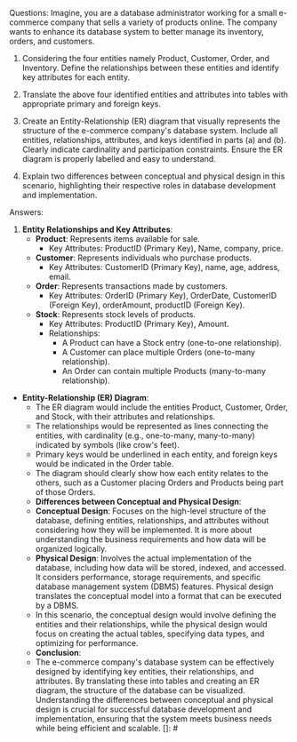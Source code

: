 Questions:
Imagine, you are a database administrator working for a small e-commerce company that sells a variety of products online. The company wants to enhance its database system to better manage its inventory, orders, and customers.

1. Considering the four entities namely Product, Customer, Order, and Inventory. Define the relationships between these entities and identify key attributes for each entity.

2. Translate the above four identified entities and attributes into tables with appropriate primary and foreign keys.

3. Create an Entity-Relationship (ER) diagram that visually represents the structure of the e-commerce company's database system. Include all entities, relationships, attributes, and keys identified in parts (a) and (b). Clearly indicate cardinality and participation constraints. Ensure the ER diagram is properly labelled and easy to understand.

4. Explain two differences between conceptual and physical design in this scenario, highlighting their respective roles in database development and implementation.

Answers:
1. **Entity Relationships and Key Attributes**:
   - **Product**: Represents items available for sale.
     - Key Attributes: ProductID (Primary Key), Name, company, price.
   - **Customer**: Represents individuals who purchase products.
     - Key Attributes: CustomerID (Primary Key), name, age, address, email.
   - **Order**: Represents transactions made by customers.
     - Key Attributes: OrderID (Primary Key), OrderDate, CustomerID (Foreign Key), orderAmount, productID (Foreign Key).
   - **Stock**: Represents stock levels of products.
     - Key Attributes: ProductID (Primary Key), Amount.
     - Relationships:
       - A Product can have a Stock entry (one-to-one relationship).
       - A Customer can place multiple Orders (one-to-many relationship).
       - An Order can contain multiple Products (many-to-many relationship).
 - **Entity-Relationship (ER) Diagram**:
   - The ER diagram would include the entities Product, Customer, Order, and Stock, with their attributes and relationships. 
   - The relationships would be represented as lines connecting the entities, with cardinality (e.g., one-to-many, many-to-many) indicated by symbols (like crow's feet).
   - Primary keys would be underlined in each entity, and foreign keys would be indicated in the Order table.
   - The diagram should clearly show how each entity relates to the others, such as a Customer placing Orders and Products being part of those Orders.
   - **Differences between Conceptual and Physical Design**:
   - **Conceptual Design**: Focuses on the high-level structure of the database, defining entities, relationships, and attributes without considering how they will be implemented. It is more about understanding the business requirements and how data will be organized logically.
   - **Physical Design**: Involves the actual implementation of the database, including how data will be stored, indexed, and accessed. It considers performance, storage requirements, and specific database management system (DBMS) features. Physical design translates the conceptual model into a format that can be executed by a DBMS.
   - In this scenario, the conceptual design would involve defining the entities and their relationships, while the physical design would focus on creating the actual tables, specifying data types, and optimizing for performance.
   - **Conclusion**:
   - The e-commerce company's database system can be effectively designed by identifying key entities, their relationships, and attributes. By translating these into tables and creating an ER diagram, the structure of the database can be visualized. Understanding the differences between conceptual and physical design is crucial for successful database development and implementation, ensuring that the system meets business needs while being efficient and scalable.
[]: #